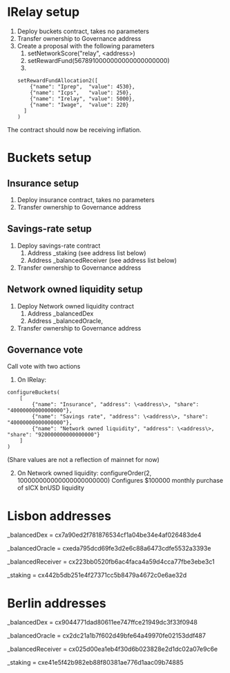 # IRelay setup
1. Deploy buckets contract, takes no parameters
2. Transfer ownership to Governance address
3. Create a proposal with the following parameters
   1. setNetworkScore("relay", \<address\>)
   2. setRewardFund(5678910000000000000000000)
   3.
   ```
   setRewardFundAllocation2([
       {"name": "Iprep",  "value": 4530},
       {"name": "Icps",   "value": 250},
       {"name": "Irelay", "value": 5000},
       {"name": "Iwage",  "value": 220}
     ]
   )
   ```

The contract should now be receiving inflation.

# Buckets setup
## Insurance setup
1. Deploy insurance contract, takes no parameters
2. Transfer ownership to Governance address

## Savings-rate setup
1. Deploy savings-rate contract
   1. Address _staking (see address list below)
   2. Address _balancedReceiver (see address list below)
2. Transfer ownership to Governance address

## Network owned liquidity setup
1. Deploy Network owned liquidity contract
   1. Address _balancedDex
   4. Address _balancedOracle,
2. Transfer ownership to Governance address

## Governance vote
Call vote with two actions
1. On IRelay:

```
configureBuckets(
    [
        {"name": "Insurance", "address": \<address\>, "share": "40000000000000000"},
        {"name": "Savings rate", "address": \<address\>, "share": "40000000000000000"},
        {"name": "Network owned liquidity", "address": \<address\>, "share": "920000000000000000"}
    ]
)
```
(Share values are not a reflection of mainnet for now)

2. On Network owned liquidity:
    configureOrder(2, 100000000000000000000000)
    Configures $100000 monthly purchase of sICX bnUSD liquidity


# Lisbon addresses
_balancedDex = cx7a90ed2f781876534cf1a04be34e4af026483de4

_balancedOracle = cxeda795dcd69fe3d2e6c88a6473cdfe5532a3393e

_balancedReceiver = cx223bb0520fb6ac4faca4a59d4cca77fbe3ebe3c1

_staking = cx442b5db251e4f27371cc5b8479a4672c0e6ae32d


# Berlin addresses
_balancedDex = cx9044771dad80611ee747ffce21949dc3f33f0948

_balancedOracle = cx2dc21a1b7f602d49bfe64a49970fe02153ddf487

_balancedReceiver = cx025d00ea1eb4f30d6b023828e2d1dc02a07e9c6e

_staking = cxe41e5f42b982eb88f80381ae776d1aac09b74885
